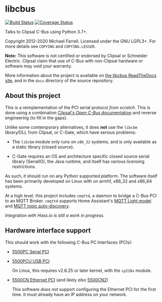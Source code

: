 # libcbus

[![Build Status](https://secure.travis-ci.org/micolous/cbus.png?branch=master)][travis]
[![Coverage Status](https://coveralls.io/repos/github/micolous/cbus/badge.svg)][coveralls]

Talks to Clipsal C-Bus using Python 3.7+.

Copyright 2012-2020 Michael Farrell. Licensed under the GNU LGPL3+. For more
details see `COPYING` and `COPYING.LESSER`.

**Note:** This software is not certified or endorsed by Clipsal or Schneider
Electric. Clipsal claim that use of C-Bus with non-Clipsal hardware or
software may void your warranty.

More information about the project is available on
[the libcbus ReadTheDocs site][rtd], and in the `docs` directory of the source
repository.

## About this project

This is a reimplementation of the PCI serial protocol _from scratch_. This is
done using a combination [Clipsal's _Open C-Bus_ documentation][clipsal-docs]
and reverse engineering (to fill in the gaps).

Unlike some contemporary alternatives, it does **not** use the `libcbm`
library/DLL from Clipsal, or C-Gate, which have serious problems:

* The `libcbm` module only runs on `x86_32` systems, and is only available
  as a static library (closed source).

* C-Gate requires an OS and architecture specific closed source serial
  library (SerialIO), the Java runtime, and itself has various licensing
  restrictions.

As such, it should run on any Python supported platform. The software itself
has been primarily developed on Linux with on armhf, x86_32 and x86_64
systems.

At a high level, this project includes `cmqttd`, a daemon to bridge a C-Bus PCI
to an MQTT Broker. `cmqttd` supports Home Assistant's
[MQTT Light model][ha-mqtt] and [MQTT topic auto-discovery][ha-auto].

_Integration with Hass.io is still a work in progress._

## Hardware interface support

This should work with the following C-Bus PC Interfaces (PCIs):

* [5500PC Serial PCI][5500PC]

* [5500PCU USB PCI][5500PCU]

  On Linux, this requires v2.6.25 or later kernel, with the `cp210x` module.

* [5500CN Ethernet PCI][5500CN] (and likely _also_ [5500CN2][])

  This software _does not_ support configuring the Ethernet PCI for the first
  time. It must already have an IP address on your network.

[rtd]: https://cbus.rtfd.org/
[coveralls]: https://coveralls.io/github/micolous/cbus
[travis]: https://travis-ci.org/micolous/cbus
[5500PC]: https://www.clipsal.com/Trade/Products/ProductDetail?catno=5500PC
[5500PCU]: https://www.clipsal.com/Trade/Products/ProductDetail?catno=5500PCU
[5500CN]: https://updates.clipsal.com/ClipsalOnline/Files/Brochures/W0000348.pdf
[5500CN2]: https://www.clipsal.com/Trade/Products/ProductDetail?catno=5500CN2
[ha-auto]: https://www.home-assistant.io/docs/mqtt/discovery/
[ha-mqtt]: https://www.home-assistant.io/integrations/light.mqtt/#json-schema
[clipsal-docs]: https://updates.clipsal.com/ClipsalSoftwareDownload/DL/downloads/OpenCBus/OpenCBusProtocolDownloads.html
